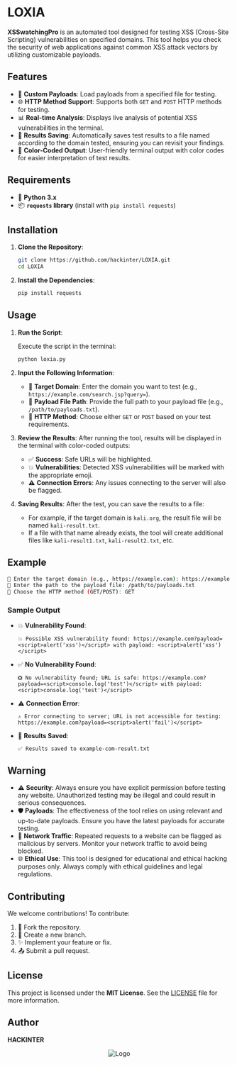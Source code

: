 # LOXIA

**XSSwatchingPro** is an automated tool designed for testing XSS (Cross-Site Scripting) vulnerabilities on specified domains. This tool helps you check the security of web applications against common XSS attack vectors by utilizing customizable payloads.

## Features

- 📝 **Custom Payloads**: Load payloads from a specified file for testing.
- 🌐 **HTTP Method Support**: Supports both `GET` and `POST` HTTP methods for testing.
- 📊 **Real-time Analysis**: Displays live analysis of potential XSS vulnerabilities in the terminal.
- 💾 **Results Saving**: Automatically saves test results to a file named according to the domain tested, ensuring you can revisit your findings.
- 🎨 **Color-Coded Output**: User-friendly terminal output with color codes for easier interpretation of test results.

## Requirements

- 🐍 **Python 3.x**
- 📦 **`requests` library** (install with `pip install requests`)

## Installation

1. **Clone the Repository**:

   ```bash
   git clone https://github.com/hackinter/LOXIA.git
   cd LOXIA
   ```

2. **Install the Dependencies**:

   ```bash
   pip install requests
   ```

## Usage

1. **Run the Script**:

   Execute the script in the terminal:

   ```bash
   python loxia.py
   ```

2. **Input the Following Information**:

   - 🔗 **Target Domain**: Enter the domain you want to test (e.g., `https://example.com/search.jsp?query=`).
   - 📁 **Payload File Path**: Provide the full path to your payload file (e.g., `/path/to/payloads.txt`).
   - 📜 **HTTP Method**: Choose either `GET` or `POST` based on your test requirements.

3. **Review the Results**: After running the tool, results will be displayed in the terminal with color-coded outputs:
   - ✅ **Success**: Safe URLs will be highlighted.
   - 💥 **Vulnerabilities**: Detected XSS vulnerabilities will be marked with the appropriate emoji.
   - ⚠️ **Connection Errors**: Any issues connecting to the server will also be flagged.

4. **Saving Results**: After the test, you can save the results to a file:
   - For example, if the target domain is `kali.org`, the result file will be named `kali-result.txt`.
   - If a file with that name already exists, the tool will create additional files like `kali-result1.txt`, `kali-result2.txt`, etc.

## Example

```bash
🔗 Enter the target domain (e.g., https://example.com): https://example.com/search.jsp?query=
📁 Enter the path to the payload file: /path/to/payloads.txt
📜 Choose the HTTP method (GET/POST): GET
```

### Sample Output

- 💥 **Vulnerability Found**:
  ```
  💥 Possible XSS vulnerability found: https://example.com?payload=<script>alert('xss')</script> with payload: <script>alert('xss')</script>
  ```

- ✅ **No Vulnerability Found**:
  ```
  ❎ No vulnerability found; URL is safe: https://example.com?payload=<script>console.log('test')</script> with payload: <script>console.log('test')</script>
  ```

- ⚠️ **Connection Error**:
  ```
  ⚠️ Error connecting to server; URL is not accessible for testing: https://example.com?payload=<script>alert('fail')</script>
  ```

- 💾 **Results Saved**:
  ```
  ✅ Results saved to example-com-result.txt
  ```

## Warning

- ⚠️ **Security**: Always ensure you have explicit permission before testing any website. Unauthorized testing may be illegal and could result in serious consequences.
- 🛡️ **Payloads**: The effectiveness of the tool relies on using relevant and up-to-date payloads. Ensure you have the latest payloads for accurate testing.
- 📶 **Network Traffic**: Repeated requests to a website can be flagged as malicious by servers. Monitor your network traffic to avoid being blocked.
- 🌐 **Ethical Use**: This tool is designed for educational and ethical hacking purposes only. Always comply with ethical guidelines and legal regulations.

## Contributing

We welcome contributions! To contribute:
1. 🍴 Fork the repository.
2. 🌱 Create a new branch.
3. ✨ Implement your feature or fix.
4. 📤 Submit a pull request.

## License

This project is licensed under the **MIT License**. See the [LICENSE](LICENSE) file for more information.

## Author

**HACKINTER**  
<div align="center">
  <img src="https://github.com/hackinter/Template/blob/main/image.jpg" alt="Logo" />
</div>


